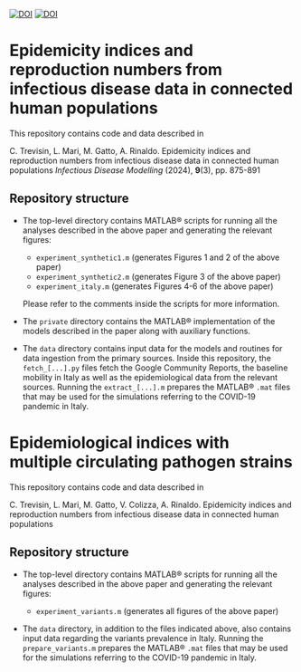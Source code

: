 [![DOI](https://zenodo.org/badge/756931849.svg)](https://zenodo.org/doi/10.5281/zenodo.11067889)
[![DOI](https://zenodo.org/badge/756931849.svg)](https://zenodo.org/doi/10.5281/zenodo.15011335)

# Epidemicity indices and reproduction numbers from infectious disease data in connected human populations

This repository contains code and data described in

C. Trevisin, L. Mari, M. Gatto, A. Rinaldo.
Epidemicity indices and reproduction numbers from infectious disease data in connected human populations
*Infectious Disease Modelling* (2024), **9**(3), pp. 875-891

## Repository structure

- The top-level directory contains MATLAB® scripts for running all the analyses described in the above paper and generating the relevant figures:

	- `experiment_synthetic1.m` (generates Figures 1 and 2 of the above paper)
	- `experiment_synthetic2.m` (generates Figure 3 of the above paper)
	- `experiment_italy.m` (generates Figures 4-6 of the above paper)

  Please refer to the comments inside the scripts for more information.

- The `private` directory contains the MATLAB® implementation of the models described in the paper along with auxiliary functions.

- The `data` directory contains input data for the models and routines for data ingestion from the primary sources. Inside this repository, the `fetch_[...].py` files fetch the Google Community Reports, the baseline mobility in Italy as well as the epidemiological data from the relevant sources. Running the `extract_[...].m` prepares the MATLAB® `.mat` files that may be used for the simulations referring to the COVID-19 pandemic in Italy.

# Epidemiological indices with multiple circulating pathogen strains

This repository contains code and data described in

C. Trevisin, L. Mari, M. Gatto, V. Colizza, A. Rinaldo.
Epidemicity indices and reproduction numbers from infectious disease data in connected human populations

## Repository structure

- The top-level directory contains MATLAB® scripts for running all the analyses described in the above paper and generating the relevant figures:

	- `experiment_variants.m` (generates all figures of the above paper)

- The `data` directory, in addition to the files indicated above, also contains input data regarding the variants prevalence in Italy. Running the `prepare_variants.m` prepares the MATLAB® `.mat` files that may be used for the simulations referring to the COVID-19 pandemic in Italy.
